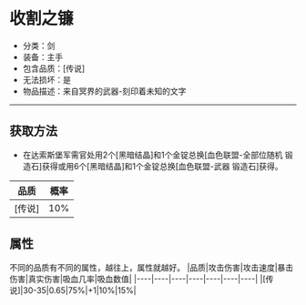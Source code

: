 # 收割之镰
* 分类：剑
* 装备：主手
* 包含品质：[传说]
* 无法损坏：是
* 物品描述：来自冥界的武器-刻印着未知的文字
---
## 获取方法
* 在达索斯堡军需官处用2个[黑暗结晶]和1个金锭总换[血色联盟-全部位随机 锻造石]获得或用6个[黑暗结晶]和1个金锭总换[血色联盟-武器 锻造石]获得。

|品质|概率|
|----|----|
|[传说]|10%|
## 属性
不同的品质有不同的属性，越往上，属性就越好。
|品质|攻击伤害|攻击速度|暴击伤害|真实伤害|吸血几率|吸血数值|
|----|----|----|----|----|----|----|
|[传说]|30-35|0.65|75%|+1|10%|15%|
